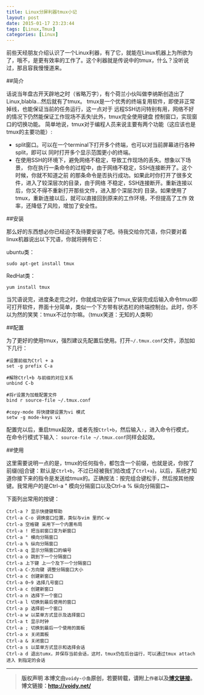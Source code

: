 ```yaml
---
title: Linux分屏利器tmux小记
layout: post
date: 2015-01-17 23:23:44
tags: [Linux,Tmux]
categories: [Linux]
---
```


前些天经朋友介绍认识了一个Linux利器，有了它，就能在Linux机器上为所欲为了，哦不，是更有效率的工作了。这个利器就是传说中的tmux，什么？没听说过，那且容我慢慢道来。

##简介

话说当年盘古开天辟地之时（省略万字），有个荷兰小伙叫做李纳斯创造出了Linux,blabla...然后就有了tmux。
tmux是一个优秀的终端复用软件，即使非正常掉线，也能保证当前的任务运行，这一点对于 远程SSH访问特别有用，网络不好的情况下仍然能保证工作现场不丢失!此外，tmux完全使用键盘 控制窗口，实现窗口的切换功能。
简单地说，tmux对于编程人员来说主要有两个功能（这应该也是tmux的主要功能）:
* split窗口。可以在一个terminal下打开多个终端，也可以对当前屏幕进行各种split，即可以 同时打开多个显示范围更小的终端。
* 在使用SSH的环境下，避免网络不稳定，导致工作现场的丢失。想象以下场景， 你在执行一条命令的过程中，由于网络不稳定，SSH连接断开了。这个时候，你就不知道之前 的那条命令是否执行成功。如果此时你打开了很多文件，进入了较深层次的目录，由于网络 不稳定，SSH连接断开。重新连接以后，你又不得不重新打开那些文件，进入那个深层次的 目录。如果使用了tmux，重新连接以后，就可以直接回到原来的工作环境，不但提高了工作 效率，还降低了风险，增加了安全性。

##安装

那么好的东西想必你已经迫不及待要安装了吧。待我交给你咒语，你只要对着linux机器说出以下咒语，你就将拥有它：

ubuntu类：

	sudo apt-get install tmux

RedHat类：
	
	yum install tmux

当咒语说完，进度条走完之时，你就成功安装了tmux,安装完成后输入命令tmux即可打开软件，界面十分简单，类似一个下方带有状态栏的终端控制台。此时，你不以为然的笑笑：tmux不过尔尔嘛。（tmux笑道：无知的人类啊）

##配置

为了更好的使用tmux，强烈建议先配置后使用。打开`~/.tmux.conf`文件，添加如下几行：

	#设置前缀为Ctrl + a
	set -g prefix C-a

	#解除Ctrl+b 与前缀的对应关系
	unbind C-b

	#将r设置为加载配置文件
	bind r source-file ~/.tmux.conf

	#copy-mode 将快捷键设置为vi 模式
	setw -g mode-keys vi

配置完以后，重启tmux起效，或者先按`Ctrl+b`，然后输入`:`，进入命令行模式， 在命令行模式下输入：
`source-file ~/.tmux.conf`同样会起效。

##使用

这里需要说明一点的是，tmux的任何指令，都包含一个前缀，也就是说，你按了前缀(组合键：默认是`Ctrl+b`，不过已经被我们给改成了`Ctrl+a`)，以后，系统才知道你接下来的指令是发送给tmux的。正确按法：按完组合键松手，然后按其他按键。我常用户的是Ctrl-a " 模向分隔窗口以及Ctrl-a % 纵向分隔窗口~

下面列出常用的按键：

	Ctrl-a ? 显示快捷键帮助
	Ctrl-a C-o 调换窗口位置，类似与vim 里的C-w
	Ctrl-a 空格键 采用下一个内置布局
	Ctrl-a ! 把当前窗口变为新窗口
	Ctrl-a " 模向分隔窗口
	Ctrl-a % 纵向分隔窗口
	Ctrl-a q 显示分隔窗口的编号
	Ctrl-a o 跳到下一个分隔窗口
	Ctrl-a 上下键 上一个及下一个分隔窗口
	Ctrl-a C-方向键 调整分隔窗口大小
	Ctrl-a c 创建新窗口
	Ctrl-a 0~9 选择几号窗口
	Ctrl-a c 创建新窗口
	Ctrl-a n 选择下一个窗口
	Ctrl-a l 切换到最后使用的窗口
	Ctrl-a p 选择前一个窗口
	Ctrl-a w 以菜单方式显示及选择窗口
	Ctrl-a t 显示时钟
	Ctrl-a ; 切换到最后一个使用的面板
	Ctrl-a x 关闭面板
	Ctrl-a & 关闭窗口
	Ctrl-a s 以菜单方式显示和选择会话
	Ctrl-a d 退出tumx，并保存当前会话，这时，tmux仍在后台运行，可以通过tmux attach进入 到指定的会话


---
> **版权声明**
> **本博文由`voidy-小鱼`原创，若要转载，请附上`作者`以及[博文链接](http://voidy.net)。**
> **博文链接：<http://voidy.net/>**